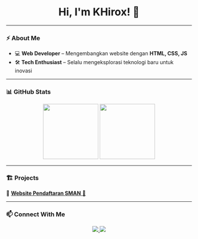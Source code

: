 <h1 align="center">Hi, I'm KHirox! 👋</h1> 

---

### ⚡ About Me  
- 💻 **Web Developer** – Mengembangkan website dengan **HTML, CSS, JS**  
- 🛠️ **Tech Enthusiast** – Selalu mengeksplorasi teknologi baru untuk inovasi  

---

### 📊 GitHub Stats  
<p align="center">
  <img src="https://github-readme-stats.vercel.app/api?username=KHirox&show_icons=true&theme=tokyonight" height="150">
  <img src="https://github-readme-stats.vercel.app/api/top-langs/?username=KHirox&layout=compact&theme=tokyonight" height="150">
</p>  

---

### 🏗️ Projects  
🔹 [**Website Pendaftaran SMAN** 🏫](https://github.com/yourrepo/sman-registration)  

---

### 📫 Connect With Me  
<p align="center">
  <a href="[https://www.youtube.com/@KHiroxx")>
    <img src="https://img.shields.io/badge/YouTube-KHiroxx-red?style=for-the-badge&logo=youtube">
  </a>
  <a href="https://www.tiktok.com/@yourtiktok">
    <img src="https://img.shields.io/badge/TikTok-@yourtiktok-black?style=for-the-badge&logo=tiktok">
  </a>
</p>
